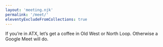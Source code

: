 ```yaml
---
layout: 'meeting.njk'
permalink: '/meet/'
eleventyExcludeFromCollections: true
---
```

If you’re in ATX, let’s get a coffee in Old West or North Loop. Otherwise a Google Meet will do.